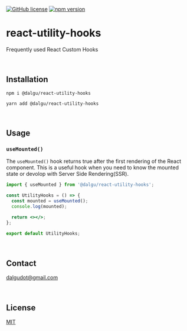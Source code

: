 [![GitHub license](https://img.shields.io/badge/license-MIT-blue.svg)](https://github.com/facebook/react/blob/main/LICENSE)
[![npm version](https://img.shields.io/npm/v/@dalgu/react-utility-hooks.svg)](https://www.npmjs.com/package/@dalgu/react-utility-hooks)

# react-utility-hooks

Frequently used React Custom Hooks

<br/>

## Installation

```
npm i @dalgu/react-utility-hooks
```

```
yarn add @dalgu/react-utility-hooks
```

<br/>

## Usage

### `useMounted()`

The `useMounted()` hook returns true after the first rendering of the React component. This is a useful hook when you need to know the mounted state or devolop with Server Side Rendering(SSR).

```jsx
import { useMounted } from '@dalgu/react-utility-hooks';

const UtilityHooks = () => {
  const mounted = useMounted();
  console.log(mounted);

  return <></>;
};

export default UtilityHooks;
```

<br/>

## Contact

[dalgudot@gmail.com](mailto:dalgudot@gmail.com)

<br/>

## License

[MIT](https://github.com/dalgudot/react-toast/blob/main/LICENSE)
